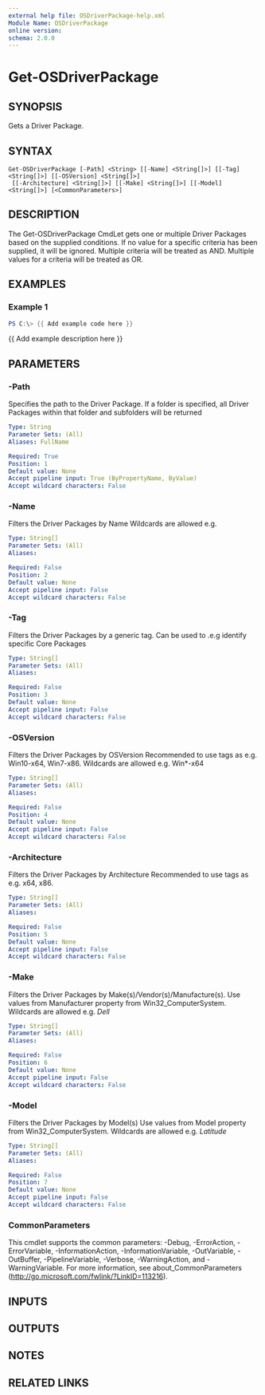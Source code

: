 ```yaml
---
external help file: OSDriverPackage-help.xml
Module Name: OSDriverPackage
online version:
schema: 2.0.0
---
```


# Get-OSDriverPackage

## SYNOPSIS
Gets a Driver Package.

## SYNTAX

```
Get-OSDriverPackage [-Path] <String> [[-Name] <String[]>] [[-Tag] <String[]>] [[-OSVersion] <String[]>]
 [[-Architecture] <String[]>] [[-Make] <String[]>] [[-Model] <String[]>] [<CommonParameters>]
```

## DESCRIPTION
The Get-OSDriverPackage CmdLet gets one or multiple Driver Packages based on the supplied conditions.
If no value for a specific criteria has been supplied, it will be ignored.
Multiple criteria will be treated as AND.
Multiple values for a criteria will be treated as OR.

## EXAMPLES

### Example 1
```powershell
PS C:\> {{ Add example code here }}
```

{{ Add example description here }}

## PARAMETERS

### -Path
Specifies the path to the Driver Package.
If a folder is specified, all Driver Packages within that folder and subfolders will be returned

```yaml
Type: String
Parameter Sets: (All)
Aliases: FullName

Required: True
Position: 1
Default value: None
Accept pipeline input: True (ByPropertyName, ByValue)
Accept wildcard characters: False
```

### -Name
Filters the Driver Packages by Name
Wildcards are allowed e.g.

```yaml
Type: String[]
Parameter Sets: (All)
Aliases:

Required: False
Position: 2
Default value: None
Accept pipeline input: False
Accept wildcard characters: False
```

### -Tag
Filters the Driver Packages by a generic tag.
Can be used to .e.g identify specific Core Packages

```yaml
Type: String[]
Parameter Sets: (All)
Aliases:

Required: False
Position: 3
Default value: None
Accept pipeline input: False
Accept wildcard characters: False
```

### -OSVersion
Filters the Driver Packages by OSVersion
Recommended to use tags as e.g.
Win10-x64, Win7-x86.
Wildcards are allowed e.g.
Win*-x64

```yaml
Type: String[]
Parameter Sets: (All)
Aliases:

Required: False
Position: 4
Default value: None
Accept pipeline input: False
Accept wildcard characters: False
```

### -Architecture
Filters the Driver Packages by Architecture
Recommended to use tags as e.g.
x64, x86.

```yaml
Type: String[]
Parameter Sets: (All)
Aliases:

Required: False
Position: 5
Default value: None
Accept pipeline input: False
Accept wildcard characters: False
```

### -Make
Filters the Driver Packages by Make(s)/Vendor(s)/Manufacture(s).
Use values from Manufacturer property from Win32_ComputerSystem.
Wildcards are allowed e.g.
*Dell*

```yaml
Type: String[]
Parameter Sets: (All)
Aliases:

Required: False
Position: 6
Default value: None
Accept pipeline input: False
Accept wildcard characters: False
```

### -Model
Filters the Driver Packages by Model(s)
Use values from Model property from Win32_ComputerSystem.
Wildcards are allowed e.g.
*Latitude*

```yaml
Type: String[]
Parameter Sets: (All)
Aliases:

Required: False
Position: 7
Default value: None
Accept pipeline input: False
Accept wildcard characters: False
```

### CommonParameters
This cmdlet supports the common parameters: -Debug, -ErrorAction, -ErrorVariable, -InformationAction, -InformationVariable, -OutVariable, -OutBuffer, -PipelineVariable, -Verbose, -WarningAction, and -WarningVariable.
For more information, see about_CommonParameters (http://go.microsoft.com/fwlink/?LinkID=113216).

## INPUTS

## OUTPUTS

## NOTES

## RELATED LINKS
